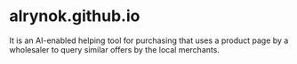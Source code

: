 # alrynok.github.io
It is an AI-enabled helping tool for purchasing that uses a product page by a wholesaler to query similar offers by the local merchants.
